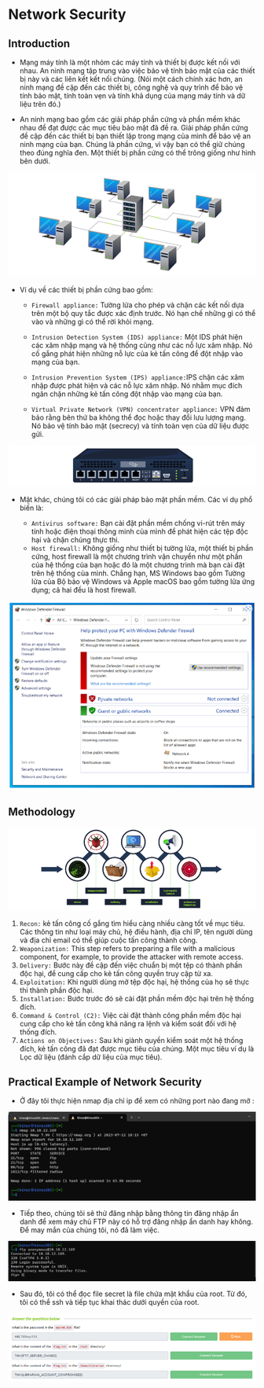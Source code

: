 # **Network Security**

## **Introduction**

- Mạng máy tính là một nhóm các máy tính và thiết bị được kết nối với nhau. An ninh mạng tập trung vào việc bảo vệ tính bảo mật của các thiết bị này và các liên kết kết nối chúng. (Nói một cách chính xác hơn, an ninh mạng đề cập đến các thiết bị, công nghệ và quy trình để bảo vệ tính bảo mật, tính toàn vẹn và tính khả dụng của mạng máy tính và dữ liệu trên đó.)

- An ninh mạng bao gồm các giải pháp phần cứng và phần mềm khác nhau để đạt được các mục tiêu bảo mật đã đề ra. Giải pháp phần cứng đề cập đến các thiết bị bạn thiết lập trong mạng của mình để bảo vệ an ninh mạng của bạn. Chúng là phần cứng, vì vậy bạn có thể giữ chúng theo đúng nghĩa đen. Một thiết bị phần cứng có thể trông giống như hình bên dưới.

![](./img_NS/Screenshot%202023-07-12%20141137.png)

- Ví dụ về các thiết bị phần cứng bao gồm:

  - `Firewall appliance:` Tường lửa cho phép và chặn các kết nối dựa trên một bộ quy tắc được xác định trước. Nó hạn chế những gì có thể vào và những gì có thể rời khỏi mạng.

  - `Intrusion Detection System (IDS) appliance:` Một IDS phát hiện các xâm nhập mạng và hệ thống cũng như các nỗ lực xâm nhập. Nó cố gắng phát hiện những nỗ lực của kẻ tấn công để đột nhập vào mạng của bạn.

  - `Intrusion Prevention System (IPS) appliance:`IPS chặn các xâm nhập được phát hiện và các nỗ lực xâm nhập. Nó nhằm mục đích ngăn chặn những kẻ tấn công đột nhập vào mạng của bạn.

  - `Virtual Private Network (VPN) concentrator appliance:` VPN đảm bảo rằng bên thứ ba không thể đọc hoặc thay đổi lưu lượng mạng. Nó bảo vệ tính bảo mật (secrecy) và tính toàn vẹn của dữ liệu được gửi.

![](./img_NS/Screenshot%202023-07-12%20141846.png)

- Mặt khác, chúng tôi có các giải pháp bảo mật phần mềm. Các ví dụ phổ biến là:

  - `Antivirus software:` Bạn cài đặt phần mềm chống vi-rút trên máy tính hoặc điện thoại thông minh của mình để phát hiện các tệp độc hại và chặn chúng thực thi.
  - `Host firewall:` Không giống như thiết bị tường lửa, một thiết bị phần cứng, host firewall là một chương trình vận chuyển như một phần của hệ thống của bạn hoặc đó là một chương trình mà bạn cài đặt trên hệ thống của mình. Chẳng hạn, MS Windows bao gồm Tường lửa của Bộ bảo vệ Windows và Apple macOS bao gồm tường lửa ứng dụng; cả hai đều là host firewall.

![](./img_NS/Screenshot%202023-07-12%20142458.png)

## **Methodology**

![](./img_NS/Screenshot%202023-07-12%20180443.png)

1. `Recon:` kẻ tấn công cố gắng tìm hiểu càng nhiều càng tốt về mục tiêu. Các thông tin như loại máy chủ, hệ điều hành, địa chỉ IP, tên người dùng và địa chỉ email có thể giúp cuộc tấn công thành công.
2. `Weaponization:` This step refers to preparing a file with a malicious component, for example, to provide the attacker with remote access.
3. `Delivery:` Bước này đề cập đến việc chuẩn bị một tệp có thành phần độc hại, để cung cấp cho kẻ tấn công quyền truy cập từ xa.
4. `Exploitation:` Khi người dùng mở tệp độc hại, hệ thống của họ sẽ thực thi thành phần độc hại.
5. `Installation:` Bước trước đó sẽ cài đặt phần mềm độc hại trên hệ thống đích.
6. `Command & Control (C2):` Việc cài đặt thành công phần mềm độc hại cung cấp cho kẻ tấn công khả năng ra lệnh và kiểm soát đối với hệ thống đích.
7. `Actions on Objectives:` Sau khi giành quyền kiểm soát một hệ thống đích, kẻ tấn công đã đạt được mục tiêu của chúng. Một mục tiêu ví dụ là Lọc dữ liệu (đánh cắp dữ liệu của mục tiêu).

## **Practical Example of Network Security**

- Ở đây tôi thực hiện nmap địa chỉ ip để xem có những port nào đang mở :

![](./img_NS/Screenshot%202023-07-12%20181743.png)

- Tiếp theo, chúng tôi sẽ thử đăng nhập bằng thông tin đăng nhập ẩn danh để xem máy chủ FTP này có hỗ trợ đăng nhập ẩn danh hay không. Để may mắn của chúng tôi, nó đã làm việc.

![](./img_NS/Screenshot%202023-07-12%20182219.png)

- Sau đó, tôi có thể đọc file secret là file chứa mật khẩu của root. Từ đó, tôi có thể ssh và tiếp tục khai thác dưới quyền của root.

![](./img_NS/Screenshot%202023-07-12%20184450.png)
